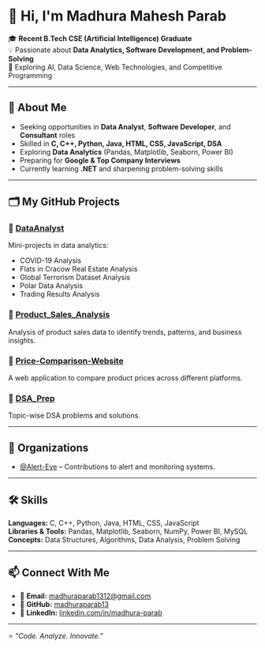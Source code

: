 # 👋 Hi, I'm Madhura Mahesh Parab  

🎓 **Recent B.Tech CSE (Artificial Intelligence) Graduate**  
💡 Passionate about **Data Analytics, Software Development, and Problem-Solving**  
🚀 Exploring AI, Data Science, Web Technologies, and Competitive Programming  

---

## 📌 About Me
-  Seeking opportunities in **Data Analyst**, **Software Developer**, and **Consultant** roles  
-  Skilled in **C, C++, Python, Java, HTML, CSS, JavaScript, DSA**  
-  Exploring **Data Analytics** (Pandas, Matplotlib, Seaborn, Power BI)  
-  Preparing for **Google & Top Company Interviews**  
-  Currently learning **.NET** and sharpening problem-solving skills  

---

## 🗂 My GitHub Projects

### 🔹 [DataAnalyst](https://github.com/madhuraparab13/DataAnalyst)
Mini-projects in data analytics:
- COVID-19 Analysis
- Flats in Cracow Real Estate Analysis
- Global Terrorism Dataset Analysis
- Polar Data Analysis
- Trading Results Analysis

### 🔹 [Product_Sales_Analysis](https://github.com/madhuraparab13/Product_Sales_Analysis)
Analysis of product sales data to identify trends, patterns, and business insights.

### 🔹 [Price-Comparison-Website](https://github.com/madhuraparab13/Price-Comparison-Website)
A web application to compare product prices across different platforms.

### 🔹 [DSA_Prep](https://github.com/madhuraparab13/DSA_Prep)
Topic-wise DSA problems and solutions.

---

## 🏢 Organizations
- [@Alert-Eye](https://github.com/Alert-Eye) – Contributions to alert and monitoring systems.

---

## 🛠 Skills
**Languages:** C, C++, Python, Java, HTML, CSS, JavaScript  
**Libraries & Tools:** Pandas, Matplotlib, Seaborn, NumPy, Power BI, MySQL  
**Concepts:** Data Structures, Algorithms, Data Analysis, Problem Solving  

---

## 📫 Connect With Me
- 📧 **Email:** [madhuraparab1312@gmail.com](mailto:madhuraparab1312@gmail.com)  
- 🐙 **GitHub:** [madhuraparab13](https://github.com/madhuraparab13)  
- 💼 **LinkedIn:** [linkedin.com/in/madhura-parab](https://www.linkedin.com/in/madhura-parab/)  

---

⭐ *“Code. Analyze. Innovate.”*  
